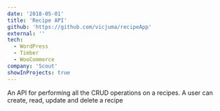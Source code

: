 ```yaml
---
date: '2018-05-01'
title: 'Recipe API'
github: 'https://github.com/vicjuma/recipeApp'
external: ''
tech:
  - WordPress
  - Timber
  - WooCommerce
company: 'Scout'
showInProjects: true
---
```


An API for performing all the CRUD operations on a recipes. A user can create, read, update and delete a recipe
